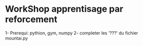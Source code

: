 # WorkShop apprentisage par reforcement
1- Prerequi: pythion, gym, numpy
2- completer les '???' du fichier mountai.py